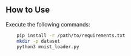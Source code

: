 ## How to Use

Execute the following commands:
```bash
    pip install -r /path/to/requirements.txt
    mkdir -p dataset
    python3 mnist_loader.py
```